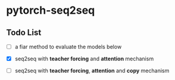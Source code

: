 # pytorch-seq2seq## Todo List- [ ] a fiar method to evaluate the models below- [x] seq2seq with **teacher forcing** and **attention** mechanism - [ ] seq2seq with **teacher forcing**, **attention** and **copy** mechanism 